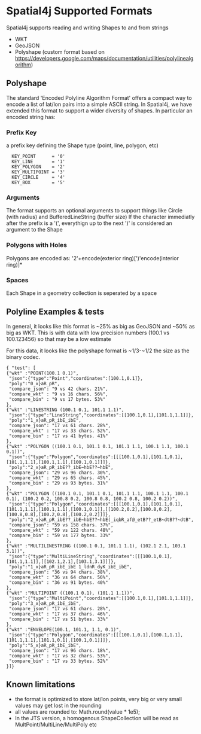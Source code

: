 # Spatial4j Supported Formats

Spatial4j supports reading and writing Shapes to and from strings

 * WKT
 * GeoJSON
 * Polyshape (custom format based on https://developers.google.com/maps/documentation/utilities/polylinealgorithm)


## Polyshape

The standard 'Encoded Polyline Algorithm Format' offers a compact way to encode a list of lat/lon pairs into a simple ASCII string.  In Spatial4j, we have extended this format to support a wider diversity of shapes.  In particular an encoded string has:


### Prefix Key
a prefix key defining the Shape type (point, line, polygon, etc)
```
  KEY_POINT      = '0'
  KEY_LINE       = '1'
  KEY_POLYGON    = '2'
  KEY_MULTIPOINT = '3'
  KEY_CIRCLE     = '4'
  KEY_BOX        = '5'
```

### Arguments
The format supports an optional arguments to support things like Circle (with radius) and BufferedLineString (buffer size)  If the character immediatly after the prefix is a '(', everythign up to the next ')' is considered an argument to the Shape

### Polygons with Holes
Polygons are encoded as:
'2'+encode(exterior ring)[')'encode(interior ring)]*

### Spaces
Each Shape in a geometry collection is seperated by a space


## Polyline Examples & tests
In general, it looks like this format is ~25% as big as GeoJSON and ~50% as big as WKT.  This is with data with low precision numbers (100.1 vs 100.123456) so that may be a low estimate

For this data, it looks like the polyshape format is ~1/3-~1/2 the size as the binary codec.  

```
{ "test": [
{"wkt" :"POINT(100.1 0.1)",
 "json":{"type":"Point","coordinates":[100.1,0.1]},
 "poly":"0_x}aR_pR",
 "compare_json": "9 vs 42 chars. 21%",
 "compare_wkt" : "9 vs 16 chars. 56%",
 "compare_bin" : "9 vs 17 bytes. 53%"
},
{"wkt" :"LINESTRING (100.1 0.1, 101.1 1.1)",
 "json":{"type":"LineString","coordinates":[[100.1,0.1],[101.1,1.1]]},
 "poly":"1_x}aR_pR_ibE_ibE",
 "compare_json": "17 vs 61 chars. 28%",
 "compare_wkt" : "17 vs 33 chars. 52%",
 "compare_bin" : "17 vs 41 bytes. 41%"
},
{"wkt" :"POLYGON ((100.1 0.1, 101.1 0.1, 101.1 1.1, 100.1 1.1, 100.1 0.1))",
 "json":{"type":"Polygon","coordinates":[[[100.1,0.1],[101.1,0.1],[101.1,1.1],[100.1,1.1],[100.1,0.1]]]},
 "poly":"2_x}aR_pR_ibE??_ibE~hbE??~hbE",
 "compare_json": "29 vs 96 chars. 30%",
 "compare_wkt" : "29 vs 65 chars. 45%",
 "compare_bin" : "29 vs 93 bytes. 31%"
},
{"wkt" :"POLYGON ((100.1 0.1, 101.1 0.1, 101.1 1.1, 100.1 1.1, 100.1 0.1), (100.2 0.2, 100.8 0.2, 100.8 0.8, 100.2 0.8, 100.2 0.2))",
 "json":{"type":"Polygon","coordinates":[[[100.1,0.1],[101.1,0.1],[101.1,1.1],[100.1,1.1],[100.1,0.1]],[[100.2,0.2],[100.8,0.2],[100.8,0.8],[100.2,0.8],[100.2,0.2]]]},
 "poly":"2_x}aR_pR_ibE??_ibE~hbE??~hbE(_iqbR_af@_etB??_etB~dtB??~dtB",
 "compare_json": "59 vs 158 chars. 37%",
 "compare_wkt" : "59 vs 122 chars. 48%",
 "compare_bin" : "59 vs 177 bytes. 33%"
},
{"wkt" :"MULTILINESTRING ((100.1 0.1, 101.1 1.1), (102.1 2.1, 103.1 3.1))",
 "json":{"type":"MultiLineString","coordinates":[[[100.1,0.1],[101.1,1.1]],[[102.1,2.1],[103.1,3.1]]]},
 "poly":"1_x}aR_pR_ibE_ibE 1_ldnR_dyK_ibE_ibE",
 "compare_json": "36 vs 94 chars. 38%",
 "compare_wkt" : "36 vs 64 chars. 56%",
 "compare_bin" : "36 vs 91 bytes. 40%"
},
{"wkt" :"MULTIPOINT ((100.1 0.1), (101.1 1.1))",
 "json":{"type":"MultiPoint","coordinates":[[100.1,0.1],[101.1,1.1]]},
 "poly":"3_x}aR_pR_ibE_ibE",
 "compare_json": "17 vs 61 chars. 28%",
 "compare_wkt" : "17 vs 37 chars. 46%",
 "compare_bin" : "17 vs 51 bytes. 33%"
},
{"wkt" :"ENVELOPE(100.1, 101.1, 1.1, 0.1)",
 "json":{"type":"Polygon","coordinates":[[[100.1,0.1],[100.1,1.1],[101.1,1.1],[101.1,0.1],[100.1,0.1]]]},
 "poly":"5_x}aR_pR_ibE_ibE",
 "compare_json": "17 vs 96 chars. 18%",
 "compare_wkt" : "17 vs 32 chars. 53%",
 "compare_bin" : "17 vs 33 bytes. 52%"
}]}
``` 

## Known limitations
- the format is optimized to store lat/lon points, very big or very small values may get lost in the rounding
- all values are rounded to: Math.round(value * 1e5);
- In the JTS version, a homogenous ShapeCollection will be read as MultPoint/MultiLine/MultiPoly etc
